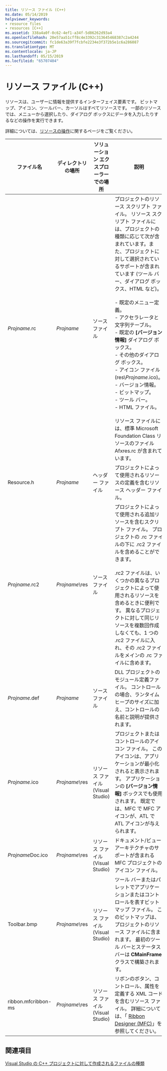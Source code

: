 ```yaml
---
title: リソース ファイル (C++)
ms.date: 05/14/2019
helpviewer_keywords:
- resource files
- resources [C++]
ms.assetid: 338a4a0f-0c62-4ef1-a34f-5d86262d93a4
ms.openlocfilehash: 20e57aa51cff8c4e3392c313645468387c2a4244
ms.sourcegitcommit: fc1de63a39f7fcbfe2234e3f372b5e1c6a286087
ms.translationtype: MT
ms.contentlocale: ja-JP
ms.lasthandoff: 05/15/2019
ms.locfileid: "65707404"
---
```

# <a name="resource-files-c"></a>リソース ファイル (C++)

リソースは、ユーザーに情報を提供するインターフェイス要素です。 ビットマップ、アイコン、ツールバー、カーソルはすべてリソースです。 一部のリソースでは、メニューから選択したり、ダイアログ ボックスにデータを入力したりするなどの操作を実行できます。

 詳細については、[リソースの操作](../../windows/working-with-resource-files.md)に関するページをご覧ください。

|ファイル名|ディレクトリの場所|ソリューション エクスプローラーでの場所|説明|
|---------------|------------------------|--------------------------------|-----------------|
|*Projname*.rc|*Projname*|ソース ファイル|プロジェクトのリソース スクリプト ファイル。 リソース スクリプト ファイルには、プロジェクトの種類に応じて次が含まれています。また、プロジェクトに対して選択されているサポートが含まれています (ツール バー、ダイアログ ボックス、HTML など)。<br /><br />- 既定のメニュー定義。<br />- アクセラレータと文字列テーブル。<br />- 既定の **[バージョン情報]** ダイアログ ボックス。<br />- その他のダイアログ ボックス。<br />- アイコン ファイル (res\\*Projname*.ico)。<br />- バージョン情報。<br />- ビットマップ。<br />- ツール バー。<br />- HTML ファイル。<br /><br /> リソース ファイルには、標準 Microsoft Foundation Class リソースのファイル Afxres.rc が含まれています。|
|Resource.h|*Projname*|ヘッダー ファイル|プロジェクトによって使用されるリソースの定義を含むリソース ヘッダー ファイル。|
|*Projname*.rc2|*Projname*\res|ソース ファイル|プロジェクトによって使用される追加リソースを含むスクリプト ファイル。 プロジェクトの .rc ファイルの下に .rc2 ファイルを含めることができます。<br /><br /> .rc2 ファイルは、いくつかの異なるプロジェクトによって使用されるリソースを含めるときに便利です。 異なるプロジェクトに対して同じリソースを複数回作成しなくても、1 つの .rc2 ファイルに入れ、その .rc2 ファイルをメインの .rc ファイルに含めます。|
|*Projname*.def|*Projname*|ソース ファイル|DLL プロジェクトのモジュール定義ファイル。 コントロールの場合、ランタイム ヒープのサイズに加え、コントロールの名前と説明が提供されます。|
|*Projname*.ico|*Projname*\res|リソース ファイル (Visual Studio)|プロジェクトまたはコントロールのアイコン ファイル。 このアイコンは、アプリケーションが最小化されると表示されます。 アプリケーションの **[バージョン情報]** ボックスでも使用されます。 既定では、MFC で MFC アイコンが、ATL で ATL アイコンが与えられます。|
|*Projname*Doc.ico|*Projname*\res|リソース ファイル (Visual Studio)|ドキュメント/ビュー アーキテクチャのサポートが含まれる MFC プロジェクトのアイコン ファイル。|
|Toolbar.bmp|*Projname*\res|リソース ファイル (Visual Studio)|ツール バーまたはパレットでアプリケーションまたはコントロールを表すビットマップ ファイル。 このビットマップは、プロジェクトのリソース ファイルに含まれます。 最初のツール バーとステータス バーは **CMainFrame** クラスで構築されます。|
|ribbon.mfcribbon-ms|*Projname*\res|リソース ファイル (Visual Studio)|リボンのボタン、コントロール、属性を定義する XML コードを含むリソース ファイル。 詳細については、「 [Ribbon Designer (MFC)](../../mfc/ribbon-designer-mfc.md)」を参照してください。|

## <a name="see-also"></a>関連項目

[Visual Studio の C++ プロジェクトに対して作成されるファイルの種類](file-types-created-for-visual-cpp-projects.md)
